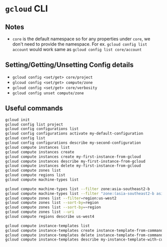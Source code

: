 # `gcloud` CLI

## Notes
- `core` is the default namespace so for any properties under `core`, we don't need to provide the namespace.  For ex. `gcloud config list account` would work same as `gcloud config list core/account`

## Setting/Getting/Unsetting Config details
- `gcloud config <set/get> core/project`
- `glcoud config <set/get> compute/zone`
- `gcloud config <set/get> core/verbosity`
- `gcloud config unset compute/zone`

## Useful commands
```bash
gcloud init
gcloud config list project
gcloud config configurations list
gcloud config configurations activate my-default-configuration
gcloud config list
gcloud config configurations describe my-second-configuration
gcloud compute instances list
gcloud compute instances create
gcloud compute instances create my-first-instance-from-gcloud
gcloud compute instances describe my-first-instance-from-gcloud
gcloud compute instances delete my-first-instance-from-gcloud
gcloud compute zones list
gcloud compute regions list
gcloud compute machine-types list
 
gcloud compute machine-types list --filter zone:asia-southeast2-b
gcloud compute machine-types list --filter "zone:(asia-southeast2-b asia-southeast2-c)"
gcloud compute zones list --filter=region:us-west2
gcloud compute zones list --sort-by=region
gcloud compute zones list --sort-by=~region
gcloud compute zones list --uri
gcloud compute regions describe us-west4
 
gcloud compute instance-templates list
gcloud compute instance-templates create instance-template-from-command-line
gcloud compute instance-templates delete instance-template-from-command-line
gcloud compute instance-templates describe my-instance-template-with-custom-image

```